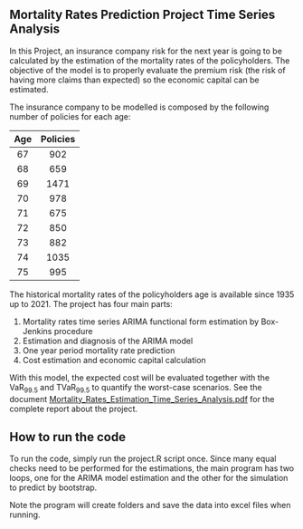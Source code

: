 ## Mortality Rates Prediction Project Time Series Analysis

In this Project, an insurance company risk for the next year is going to be calculated by the estimation 
of the mortality rates of the policyholders. The objective of the model is to properly evaluate the 
premium risk (the risk of having more claims than expected) so the economic capital can be estimated. 

The insurance company to be modelled is composed by the following number of policies for each age: 

<center>
  
| Age | Policies |
|:-------:|:-------------:|
| 67      | 902           |
| 68      | 659           |
| 69      | 1471          |
| 70      | 978           |
| 71      | 675           |
| 72      | 850           |
| 73      | 882           |
| 74      | 1035          |
| 75      | 995           |

</center>

The historical mortality rates of the policyholders age is available since 1935 up to 2021. 
The project has four main parts: 

1. Mortality rates time series ARIMA functional form estimation by Box-Jenkins procedure 
2. Estimation and diagnosis of the ARIMA model 
3. One year period mortality rate prediction 
4. Cost estimation and economic capital calculation

With this model, the expected cost will be evaluated together with the VaR<sub>99.5</sub> and TVaR<sub>99.5</sub> to quantify the worst-case scenarios.
See the document [Mortality_Rates_Estimation_Time_Series_Analysis.pdf](https://github.com/asiergs/Mortality-Rates-Prediction-Project-Time-Series-Analysis/blob/main/Mortality_Rates_Estimation_Time_Series_Analysis.pdf) for the complete report about the project.

## How to run the code

To run the code, simply run the project.R script once. Since many equal checks need to be performed for the estimations, the main program has two loops, one for the ARIMA model estimation and the other for the simulation to predict by bootstrap.

Note the program will create folders and save the data into excel files when running.
